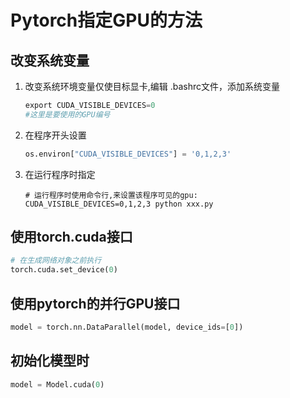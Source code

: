 Pytorch指定GPU的方法
===

改变系统变量
---

1. 改变系统环境变量仅使目标显卡,编辑 .bashrc文件，添加系统变量

    ```python
    export CUDA_VISIBLE_DEVICES=0
    #这里是要使用的GPU编号
    ```

2. 在程序开头设置

    ```python
    os.environ["CUDA_VISIBLE_DEVICES"] = '0,1,2,3'
    ```

3. 在运行程序时指定

    ```shell
    # 运行程序时使用命令行,来设置该程序可见的gpu:
    CUDA_VISIBLE_DEVICES=0,1,2,3 python xxx.py
    ```

使用torch.cuda接口
---

```python
# 在生成网络对象之前执行
torch.cuda.set_device(0)
```

使用pytorch的并行GPU接口
---

```python
model = torch.nn.DataParallel(model, device_ids=[0])
```

初始化模型时
----

```python
model = Model.cuda(0)
```
